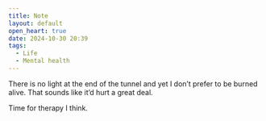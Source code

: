 ```yaml
---
title: Note
layout: default
open_heart: true
date: 2024-10-30 20:39
tags:
  - Life
  - Mental health
---
```


There is no light at the end of the tunnel and yet I don’t prefer to be burned alive. That sounds like it’d hurt a great deal.

Time for therapy I think.
